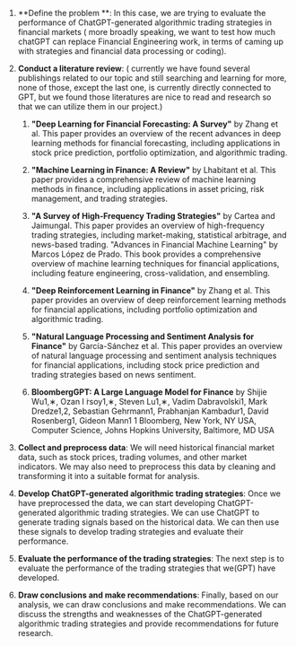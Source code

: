 1. **Define the problem **: In this case, we are trying to evaluate the performance of ChatGPT-generated algorithmic trading strategies in financial markets ( more broadly speaking, we want to test how much chatGPT can replace Financial Engineering work, in terms of caming up with strategies and financial data processing or coding).

2. **Conduct a literature review**: ( currently we have found several publishings related to our topic and still searching and learning for more, none of those, except the last one, is currently directly connected to GPT, but we found those literatures are nice to read and research so that we can utilize them in our project.)
   1. **"Deep Learning for Financial Forecasting: A Survey"** by Zhang et al. This paper provides an overview of the recent advances in deep learning methods for financial forecasting, including applications in stock price prediction, portfolio optimization, and algorithmic trading.

   2. **"Machine Learning in Finance: A Review"** by Lhabitant et al. This paper provides a comprehensive review of machine learning methods in finance, including applications in asset pricing, risk management, and trading strategies.

   3. **"A Survey of High-Frequency Trading Strategies"** by Cartea and Jaimungal. This paper provides an overview of high-frequency trading strategies, including market-making, statistical arbitrage, and news-based trading.
      "Advances in Financial Machine Learning" by Marcos López de Prado. This book provides a comprehensive overview of machine learning techniques for financial applications, including feature engineering, cross-validation, and ensembling.

   4. **"Deep Reinforcement Learning in Finance"** by Zhang et al. This paper provides an overview of deep reinforcement learning methods for financial applications, including portfolio optimization and algorithmic trading.

   5. **"Natural Language Processing and Sentiment Analysis for Finance"** by García-Sánchez et al. This paper provides an overview of natural language processing and sentiment analysis techniques for financial applications, including stock price prediction and trading strategies based on news sentiment.

   6. **BloombergGPT: A Large Language Model for Finance**  by Shijie Wu1,∗, Ozan I ̇rsoy1,∗, Steven Lu1,∗, Vadim Dabravolski1, Mark Dredze1,2, Sebastian Gehrmann1, Prabhanjan Kambadur1, David Rosenberg1, Gideon Mann1 1 Bloomberg, New York, NY USA, Computer Science, Johns Hopkins University, Baltimore, MD USA

3. **Collect and preprocess data**: We will need historical financial market data, such as stock prices, trading volumes, and other market indicators. We may also need to preprocess this data by cleaning and transforming it into a suitable format for analysis. 

4. **Develop ChatGPT-generated algorithmic trading strategies**: Once we have preprocessed the data, we can start developing ChatGPT-generated algorithmic trading strategies. We can use ChatGPT to generate trading signals based on the historical data. We can then use these signals to develop trading strategies and evaluate their performance.

5. **Evaluate the performance of the trading strategies**: The next step is to evaluate the performance of the trading strategies that we(GPT) have developed. 

6. **Draw conclusions and make recommendations**: Finally, based on our analysis, we can draw conclusions and make recommendations. We can discuss the strengths and weaknesses of the ChatGPT-generated algorithmic trading strategies and provide recommendations for future research.



